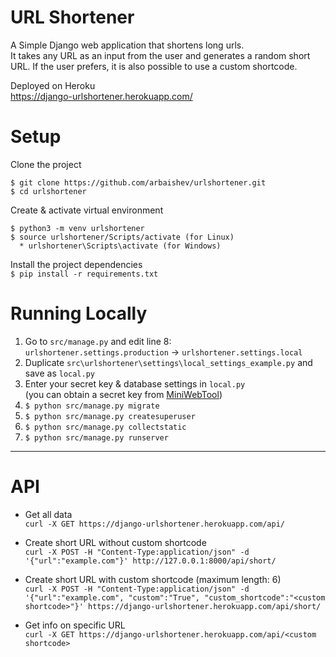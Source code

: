 # URL Shortener

A Simple Django web application that shortens long urls.  
It takes any URL as an input from the user and generates a random short URL. If the user prefers, it is also possible to use a custom shortcode.

Deployed on Heroku  
https://django-urlshortener.herokuapp.com/

# Setup
Clone the project
```
$ git clone https://github.com/arbaishev/urlshortener.git
$ cd urlshortener
```

Create & activate virtual environment
```
$ python3 -m venv urlshortener
$ source urlshortener/Scripts/activate (for Linux)
  * urlshortener\Scripts\activate (for Windows)
```

Install the project dependencies  
`$ pip install -r requirements.txt`


# Running Locally

1. Go to `src/manage.py` and edit line 8:  
    `urlshortener.settings.production` → `urlshortener.settings.local`
2. Duplicate `src\urlshortener\settings\local_settings_example.py` and save as `local.py`
3. Enter your secret key & database settings in `local.py`  
(you can obtain a secret key from [MiniWebTool](https://miniwebtool.com/django-secret-key-generator/ "MiniWebTool"))
4. `$ python src/manage.py migrate`
5. `$ python src/manage.py createsuperuser`
6. `$ python src/manage.py collectstatic`
7. `$ python src/manage.py runserver`
___

# API 
- Get all data  
`curl -X GET https://django-urlshortener.herokuapp.com/api/`

- Create short URL without custom shortcode  
`curl -X POST -H "Content-Type:application/json" -d '{"url":"example.com"}' http://127.0.0.1:8000/api/short/`

- Create short URL with custom shortcode (maximum length: 6)  
`curl -X POST -H "Content-Type:application/json" -d '{"url":"example.com", "custom":"True", "custom_shortcode":"<custom shortcode>"}' https://django-urlshortener.herokuapp.com/api/short/`

- Get info on specific URL  
`curl -X GET https://django-urlshortener.herokuapp.com/api/<custom shortcode>`
